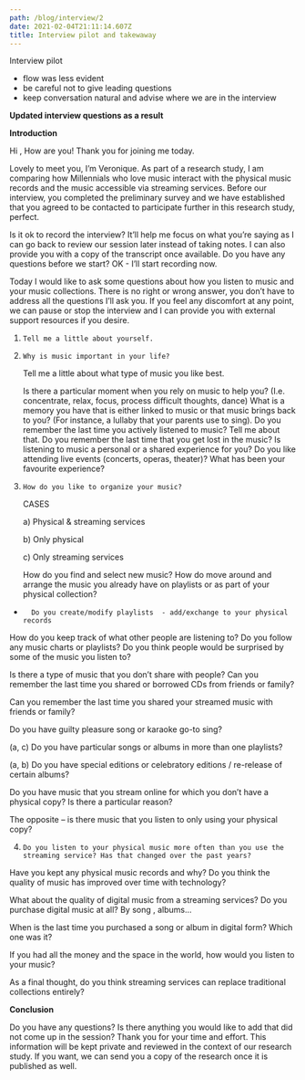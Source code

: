 ```yaml
---
path: /blog/interview/2
date: 2021-02-04T21:11:14.607Z
title: Interview pilot and takewaway
---
```


Interview pilot

- flow was less evident
- be careful not to give leading questions
- keep conversation natural and advise where we are in the interview



**Updated interview questions as a result**

**Introduction**
 
Hi <name>,
How are you! Thank you for joining me today.

Lovely to meet you, I’m Veronique. As part of a research study, I am comparing how Millennials who love music interact with the physical music records and the music accessible via streaming services. Before our interview, you completed the preliminary survey and we have established that you agreed to be contacted to participate further in this research study, perfect.

Is it ok to record the interview? It’ll help me focus on what you’re saying as I can go back to review our session later instead of taking notes. I can also provide you with a copy of the transcript once available. Do you have any questions before we start? OK - I’ll start recording now.

 Today I would like to ask some questions about how you listen to music and your music collections. There is no right or wrong answer, you don’t have to address all the questions I’ll ask you. If you feel any discomfort at any point, we can pause or stop the interview and I can provide you with external support resources if you desire.

1.     Tell me a little about yourself.
2.     Why is music important in your life?
    Tell me a little about what type of music you like best.

    Is there a particular moment when you rely on music to help you? (I.e. concentrate, relax, focus, process difficult thoughts, dance)
    What is a memory you have that is either linked to music or that music brings back to you? (For instance, a lullaby that your parents use to sing).
    Do you remember the last time you actively listened to music? Tell me about that.
    Do you remember the last time that you get lost in the music?
    Is listening to music a personal or a shared experience for you?
    Do you like attending live events (concerts, operas, theater)? What has been your favourite experience?
3.     How do you like to organize your music?
    CASES

    a) Physical & streaming services

    b) Only physical

    c) Only streaming services

    How do you find and select new music?
    How do move around and arrange the music you already have on playlists or as part of your physical collection?
-       Do you create/modify playlists  - add/exchange to your physical records
How do you keep track of what other people are listening to?
Do you follow any music charts or playlists?
Do you think people would be surprised by some of the music you listen to?
 

 
Is there a type of music that you don’t share with people?
Can you remember the last time you shared or borrowed CDs from friends or family?

Can you remember the last time you shared your streamed music with friends or family?

Do you have guilty pleasure song or karaoke go-to sing?

(a, c) Do you have particular songs or albums in more than one playlists? 

(a, b) Do you have special editions or celebratory editions / re-release  of certain albums?

Do you have music that you stream online for which you don’t have a physical copy? Is there a particular reason?

The opposite – is there music that you listen to only using your physical copy?

4.     Do you listen to your physical music more often than you use the streaming service? Has that changed over the past years?

Have you kept any physical music records and why? Do you think the quality of music has improved over time with technology?

What about the quality of digital music from a streaming services?
Do you purchase digital music at all? By song , albums…

When is the last time you purchased a song or album in digital form? Which one was it?

If you had all the money and the space in the world, how would you listen to your music?

 As a final thought, do you think streaming services can replace traditional collections entirely?
 
**Conclusion**

Do you have any questions? Is there anything you would like to add that did not come up in the session?
Thank you for your time and effort. This information will be kept private and reviewed in the context of our research study. If you want, we can send you a copy of the research once it is published as well.
